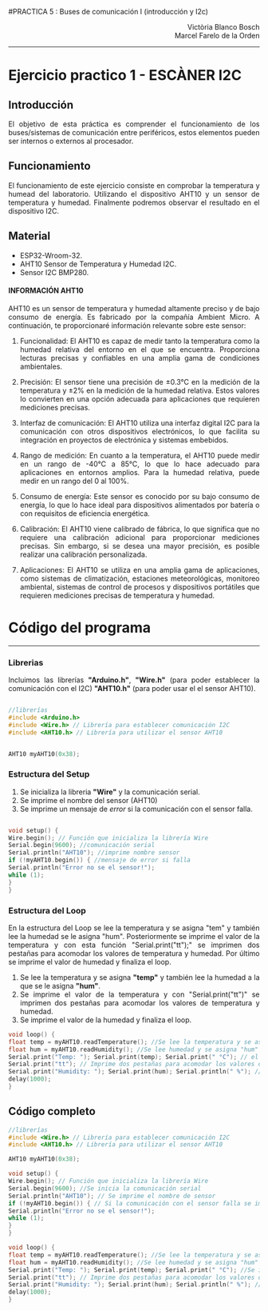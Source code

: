 #PRACTICA 5 : Buses de comunicación I (introducción y I2c) 
<div align=right>
Victòria Blanco Bosch 
<div>
<div align=right>
Marcel Farelo de la Orden
<div> 
<div align="justify">

***

# Ejercicio practico 1 - ESCÀNER I2C

## **Introducción**
El objetivo de esta práctica es comprender el funcionamiento de los buses/sistemas de comunicación entre periféricos, estos elementos pueden ser internos o externos al procesador.


## **Funcionamiento**
El funcionamiento de este ejercicio consiste en comprobar la temperatura y humead del laboratorio. Utilizando el dispositivo AHT10 y un sensor de temperatura y humedad. Finalmente podremos observar el resultado en el dispositivo I2C.

## **Material**
* ESP32-Wroom-32.
* AHT10 Sensor de Temperatura y Humedad I2C.
* Sensor I2C BMP280.

#### **INFORMACIÓN AHT10**
AHT10 es un sensor de temperatura y humedad altamente preciso y de bajo consumo de energía. Es fabricado por la compañía Ambient Micro. A continuación, te proporcionaré información relevante sobre este sensor:

1. Funcionalidad: El AHT10 es capaz de medir tanto la temperatura como la humedad relativa del entorno en el que se encuentra. Proporciona lecturas precisas y confiables en una amplia gama de condiciones ambientales.

2. Precisión: El sensor tiene una precisión de ±0.3°C en la medición de la temperatura y ±2% en la medición de la humedad relativa. Estos valores lo convierten en una opción adecuada para aplicaciones que requieren mediciones precisas.

3. Interfaz de comunicación: El AHT10 utiliza una interfaz digital I2C para la comunicación con otros dispositivos electrónicos, lo que facilita su integración en proyectos de electrónica y sistemas embebidos.

4. Rango de medición: En cuanto a la temperatura, el AHT10 puede medir en un rango de -40°C a 85°C, lo que lo hace adecuado para aplicaciones en entornos amplios. Para la humedad relativa, puede medir en un rango del 0 al 100%.

5. Consumo de energía: Este sensor es conocido por su bajo consumo de energía, lo que lo hace ideal para dispositivos alimentados por batería o con requisitos de eficiencia energética.

6. Calibración: El AHT10 viene calibrado de fábrica, lo que significa que no requiere una calibración adicional para proporcionar mediciones precisas. Sin embargo, si se desea una mayor precisión, es posible realizar una calibración personalizada.

7. Aplicaciones: El AHT10 se utiliza en una amplia gama de aplicaciones, como sistemas de climatización, estaciones meteorológicas, monitoreo ambiental, sistemas de control de procesos y dispositivos portátiles que requieren mediciones precisas de temperatura y humedad.


# Código del programa
***
### Librerias
Incluimos las librerías **"Arduino.h"**, **"Wire.h"** (para poder establecer la comunicación con el I2C) **"AHT10.h"** (para poder usar el el sensor AHT10).
```cpp

//librerías 
#include <Arduino.h>
#include <Wire.h> // Librería para establecer comunicación I2C
#include <AHT10.h> // Librería para utilizar el sensor AHT10


AHT10 myAHT10(0x38);
```
### Estructura del Setup

1. Se inicializa la libreria **"Wire"** y la comunicación serial.
2. Se imprime el nombre del sensor (AHT10)
3. Se imprime un mensaje de *error* si la comunicación con el sensor falla.


```cpp

void setup() {
Wire.begin(); // Función que inicializa la librería Wire
Serial.begin(9600); //comunicación serial 
Serial.println("AHT10"); //imprime nombre sensor
if (!myAHT10.begin()) { //mensaje de error si falla
Serial.println("Error no se el sensor!");
while (1);
}
}
```
### **Estructura del Loop**
En la estructura del Loop se lee la temperatura y se asigna "tem" y también lee la humedad se le asigna "hum".
Posteriormente se imprime el valor de la temperatura y 
con esta función "Serial.print("tt");" se imprimen dos pestañas para acomodar los valores de temperatura y humedad. Por último se imprime el valor de humedad y finaliza el loop.

1. Se lee la temperatura y se asigna **"temp"** y también lee la humedad a la que se le asigna **"hum"**.
2. Se imprime el valor de la temperatura y con "Serial.print("tt")" se imprimen dos pestañas para acomodar los valores de temperatura y humedad.
3. Se imprime el valor de la humedad y finaliza el loop.

```cpp
void loop() {
float temp = myAHT10.readTemperature(); //Se lee la temperatura y se asigna "tem"
float hum = myAHT10.readHumidity(); //Se lee humedad y se asigna "hum" 
Serial.print("Temp: "); Serial.print(temp); Serial.print(" °C"); // el valor de tempertura 
Serial.print("tt"); // Imprime dos pestañas para acomodar los valores de temperatura y humedad
Serial.print("Humidity: "); Serial.print(hum); Serial.println(" %"); // el valor de humedad
delay(1000);
}
```

## **Código completo**
```cpp
//librerías 
#include <Wire.h> // Librería para establecer comunicación I2C
#include <AHT10.h> // Librería para utilizar el sensor AHT10

AHT10 myAHT10(0x38);

void setup() {
Wire.begin(); // Función que inicializa la librería Wire
Serial.begin(9600); //Se inicia la comunicación serial 
Serial.println("AHT10"); // Se imprime el nombre de sensor
if (!myAHT10.begin()) { // Si la comunicación con el sensor falla se imprime el un mensaje de error 
Serial.println("Error no se el sensor!");
while (1);
}
}

void loop() {
float temp = myAHT10.readTemperature(); //Se lee la temperatura y se asigna "temp"
float hum = myAHT10.readHumidity(); //Se lee humedad y se asigna "hum" 
Serial.print("Temp: "); Serial.print(temp); Serial.print(" °C"); //Se imprime el valor de tempertura 
Serial.print("tt"); // Imprime dos pestañas para acomodar los valores de temperatura y humedad
Serial.print("Humidity: "); Serial.print(hum); Serial.println(" %"); //Se imprime el valor de humedad
delay(1000);
}
```